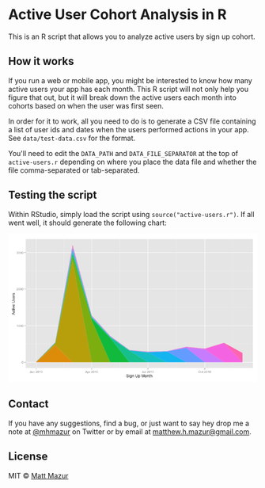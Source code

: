 # Active User Cohort Analysis in R

This is an R script that allows you to analyze active users by sign up cohort.

## How it works

If you run a web or mobile app, you might be interested to know how many active users your app has each month. This R script will not only help you figure that out, but it will break down the active users each month into cohorts based on when the user was first seen.

In order for it to work, all you need to do is to generate a CSV file containing a list of user ids and dates when the users performed actions in your app. See `data/test-data.csv` for the format.

You'll need to edit the `DATA_PATH` and `DATA_FILE_SEPARATOR` at the top of `active-users.r` depending on where you place the data file and whether the file comma-separated or tab-separated.

## Testing the script

Within RStudio, simply load the script using `source("active-users.r")`. If all went well, it should generate the following chart:

![Monthly cohort chart](images/monthly.png)

## Contact

If you have any suggestions, find a bug, or just want to say hey drop me a note at [@mhmazur](https://twitter.com/mhmazur) on Twitter or by email at matthew.h.mazur@gmail.com.

## License

MIT © [Matt Mazur](http://mattmazur.com)
